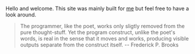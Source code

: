 Hello and welcome. This site was mainly built for [me](https://jreisinger.github.io/) but feel free to have a look around.

> The programmer, like the poet, works only sligtly removed from the pure thought-stuff. Yet the program construct, unlike the poet's words, is real in the sense that it moves and works, producing visible outputs separate from the construct itself. -- Frederick P. Brooks
